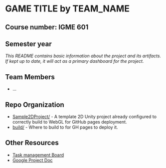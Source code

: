 # **GAME TITLE** by TEAM_NAME
## Course number: IGME 601
## Semester year

_This README contains basic information about the project and its artifacts. If kept up to date, it will act as a primary dashboard for the project._

## Team Members
- ...

## Repo Organization
- [Sample2DProject/](Sample2DProject/) - A template 2D Unity project already configured to correctly build to WebGL for GitHub pages deployment.
- [build/](build/) - Where to build to for GH pages to deploy it.

## Other Resources
- [Task management Board](TBD)
- [Google Project Doc](TBD)
